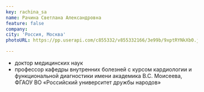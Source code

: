 ```yaml
---
key: rachina_sa
name: Рачина Светлана Александровна
feature: false
company: 
city: 'Россия, Москва'
photoURL: https://pp.userapi.com/c855332/v855332166/3e99b/9xptRYNkXb0.jpg

---
```


- доктор медицинских наук
- профессор кафедры внутренних болезней с курсом кардиологии и функциональной диагностики имени академика В.С. Моисеева, ФГАОУ ВО «Российский университет дружбы народов»